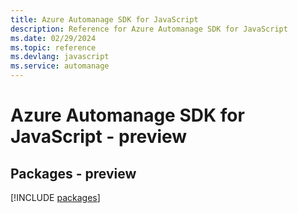 ```yaml
---
title: Azure Automanage SDK for JavaScript
description: Reference for Azure Automanage SDK for JavaScript
ms.date: 02/29/2024
ms.topic: reference
ms.devlang: javascript
ms.service: automanage
---
```

# Azure Automanage SDK for JavaScript - preview
## Packages - preview
[!INCLUDE [packages](automanage-index.md)]